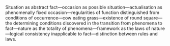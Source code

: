 Situation as abstract fact—occasion as possible situation—actualisation as phenomenally fixed occasion—regularities of function distinguished from conditions of occurrence—cow eating grass—existence of round square—the determining conditions discovered in the transition from phenomena to fact—nature as the totality of phenomena—framework as the laws of nature—logical consistency inapplicable to fact—distinction between rules and laws.